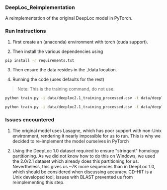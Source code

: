 ### DeepLoc_Reimplementation

A reimplementation of the original DeepLoc model in PyTorch.

### Run Instructions

1. First create an (anaconda) environment with torch (cuda support).

2. Then install the various dependencies using

```bash
pip install -r requirements.txt
```

3. Then ensure the data resides in the ./data location.

4. Running the code (uses defaults for the rest)

> Note: This is the training command, do not use.

```bash
python train.py -i data/deeploc2.1_training_processed.csv -t data/deeploc2.1_test_processed.csv
```

```bash
python train.py -i data/deeploc2.1_training_processed.csv -t data/deeploc2.1_test_processed.csv --load_model results/final_model.pth --eval_only
```

### Issues encountered

1. The original model uses Lasagne, which has poor support with non-Unix environment, rendering it nearly impossible for us to run.
   This is why we decided to re-implement the model ourselves in PyTorch

2. Using the DeepLoc 1.0 dataset required to ensure "stringent" homology partitioning. As we did not know how to do this on Windows, we used the 2.0/2.1 dataset which already does this partitioning for us. Nevertheless, this gives us ~7K more sequences than in DeepLoc 1.0, which should be considered when discussing accuracy. CD-HIT is a Unix developed tool, issues with BLAST prevented us from reimplementing this step.

